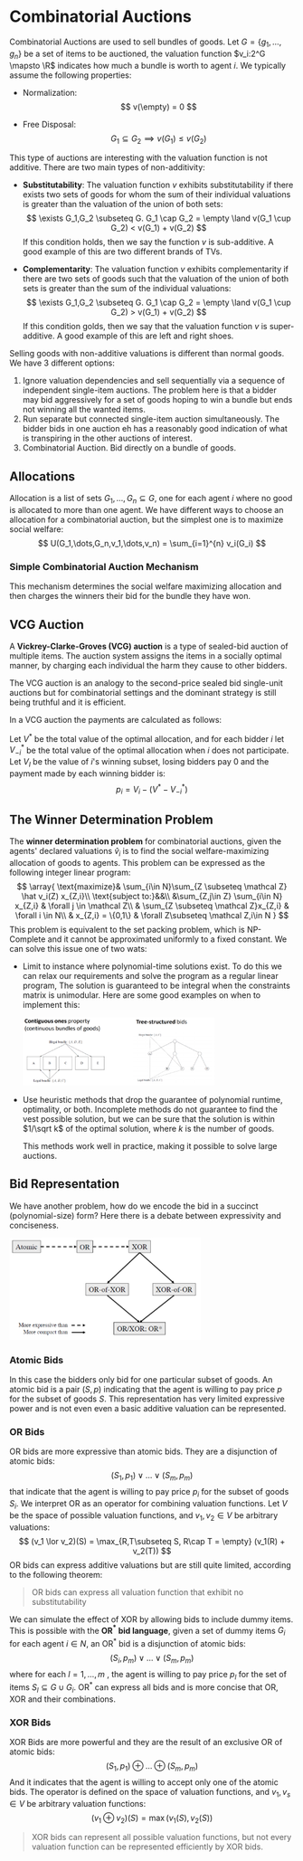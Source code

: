 # Combinatorial Auctions

Combinatorial Auctions are used to sell bundles of goods. Let $G= \{g_1,\dots,g_n\}$ be a set of items to be auctioned, the valuation function $v_i:2^G \mapsto \R$ indicates how much a bundle is worth to agent $i$. We typically assume the following properties:

- Normalization: 
  $$
  v(\empty) = 0
  $$

- Free Disposal:
  $$
  G_1 \subseteq G_2 \implies v(G_1) \le v(G_2)
  $$

This type of auctions are interesting with the valuation function is not additive. There are two main types of  non-additivity:

- **Substitutability**: The valuation function $v$ exhibits substitutability if there exists two sets of goods for whom the sum of their individual valuations is greater than the valuation of the union of both sets:
  $$
  \exists G_1,G_2 \subseteq G. G_1 \cap G_2  = \empty \land v(G_1 \cup G_2) < v(G_1) + v(G_2)
  $$
   If this condition holds, then we say the function $v$ is sub-additive. A good example of this are two different brands of TVs.

- **Complementarity**: The valuation function $v$ exhibits complementarity if there are two sets of goods such that the valuation of the union of both sets is greater than the sum of the individual valuations:
  $$
  \exists G_1,G_2 \subseteq G. G_1 \cap G_2  = \empty \land v(G_1 \cup G_2) > v(G_1) + v(G_2)
  $$
  If this condition golds, then we say that the valuation function $v$ is super-additive. A good example of this are left and right shoes.

Selling goods with non-additive valuations is different than normal goods. We have 3 different options:

1. Ignore valuation dependencies and sell sequentially via a sequence of independent single-item auctions. The problem here is that a bidder may bid aggressively for a set of goods hoping to win a bundle but ends not winning all the wanted items.
2. Run separate but connected single-item auction simultaneously. The bidder bids in one auction eh has a reasonably good indication of what is transpiring in the other auctions of interest.
3. Combinatorial Auction. Bid directly on a bundle of goods.

## Allocations

Allocation is a list of sets $G_1,\dots,G_n \subseteq G$, one for each agent $i$ where no good is allocated to more than one agent. We have different ways to choose an allocation for a combinatorial auction, but the simplest one is to maximize social welfare:
$$
U(G_1,\dots,G_n,v_1,\dots,v_n) = \sum_{i=1}^{n} v_i(G_i)
$$

### Simple Combinatorial Auction Mechanism

This mechanism determines the social welfare maximizing allocation and then charges the winners their bid for the bundle they have won.

## VCG Auction

A **Vickrey-Clarke-Groves (VCG) auction** is a type of sealed-bid auction of multiple items. The auction system assigns the items in a socially optimal manner, by charging each individual the harm they cause to other bidders.

The VCG auction is an analogy to the second-price sealed bid single-unit auctions but for combinatorial settings and the dominant strategy is still being truthful and it is efficient.

In a VCG auction the payments are calculated as follows:

Let $V^*$ be the total value of the optimal allocation, and for each bidder $i$ let $V^*_{-i}$ be the total value of the optimal allocation when $i$ does not participate. Let $V_I$ be the value of $i$'s winning subset, losing bidders pay $0$ and the payment made by each winning bidder is:
$$
p_i = V_i - (V^* - V^*_{-i})
$$

## The Winner Determination Problem

The **winner determination problem** for combinatorial auctions, given the agents' declared valuations $\hat v_i$ is to find the social welfare-maximizing allocation of goods to agents. This problem can be expressed as the following integer linear program:
$$
\array{
\text{maximize}& \sum_{i\in N}\sum_{Z \subseteq \mathcal Z} \hat v_i(Z) x_{Z,i}\\
\text{subject to:}&&\\
&\sum_{Z,j\in Z} \sum_{i\in N} x_{Z,i} & \forall j \in \mathcal Z\\
& \sum_{Z \subseteq \mathcal Z}x_{Z,i} & \forall i \in N\\
& x_{Z,i} = \{0,1\} & \forall Z\subseteq \mathcal Z,i\in N
}
$$
This problem is equivalent to the set packing problem, which is NP-Complete and it cannot be approximated uniformly to a fixed constant. We can solve this issue one of two wats:

- Limit to instance where polynomial-time solutions exist. To do this we can relax our requirements and solve the program as a regular linear program, The solution is guaranteed to be integral when the constraints matrix is unimodular. Here are some good examples on when to implement this:

  <img src="Resources/12 Combinatorial Auctions/image-20210116111043991.png" alt="image-20210116111043991" style="zoom:33%;" />

- Use heuristic methods that drop the guarantee of polynomial runtime, optimality, or both. Incomplete methods do not guarantee to find the vest possible solution, but we can be sure that the solution is within $1/\sqrt k$ of the optimal solution, where $k$ is the number of goods.

  This methods work well in practice, making it possible to solve large auctions.

## Bid Representation

We have another problem, how do we encode the bid in a succinct (polynomial-size) form? Here there is a debate between expressivity and conciseness. 

<img src="Resources/12 Combinatorial Auctions/image-20210116113949068.png" alt="image-20210116113949068" style="zoom:33%;" />

### Atomic Bids

In this case the bidders only bid for one particular subset of goods. An atomic bid is a pair $(S,p)$ indicating that the agent is willing to pay price $p$ for the subset of goods $S$. This representation has very limited expressive power and is not even even a basic additive valuation can be represented.

### OR Bids

OR bids are more expressive than atomic bids. They are a disjunction of atomic bids:
$$
(S_1,p_1) \lor \dots \lor(S_m,p_m)
$$
that  indicate that the agent is willing to pay price $p_i$ for the subset of goods $S_i$. We interpret OR as an operator for combining valuation functions. Let $V$ be the space of possible valuation functions, and $v_1,v_2\in V$ be arbitrary valuations:
$$
(v_1 \lor v_2)(S) = \max_{R,T\subseteq S, R\cap T = \empty} (v_1(R) + v_2(T))
$$
OR bids can express additive valuations but are still quite limited, according to the following theorem:

> OR bids can express all valuation function that exhibit no substitutability

We can simulate the effect of XOR by allowing bids to include dummy items. This is possible with the **OR$^*$ bid language**, given a set of dummy items $G_i$ for each agent $i\in N$, an OR$^*$ bid is a disjunction of atomic bids:
$$
(S_i,p_m) \lor \dots \lor (S_m,p_m)
$$
where for each $l=1,\dots,m$ , the agent is willing to pay price $p_l$ for the set of items $S_l \subseteq G \cup G_i$. OR$^*$ can express all bids and is more concise that OR, XOR and their combinations.

### XOR Bids

XOR Bids are more powerful and they are the result of an exclusive OR of atomic bids:
$$
(S_1,p_1) \oplus \dots \oplus (S_m,p_m)
$$
And it indicates that the agent is willing to accept only one of the atomic bids. The operator is defined on the space of valuation functions, and $v_1,v_s \in V$ be arbitrary valuation functions:
$$
(v_1 \oplus v_2)(S) = \max(v_1(S),v_2(S))
$$

> XOR bids can represent all possible valuation functions, but not every valuation function can be represented efficiently by XOR bids.

